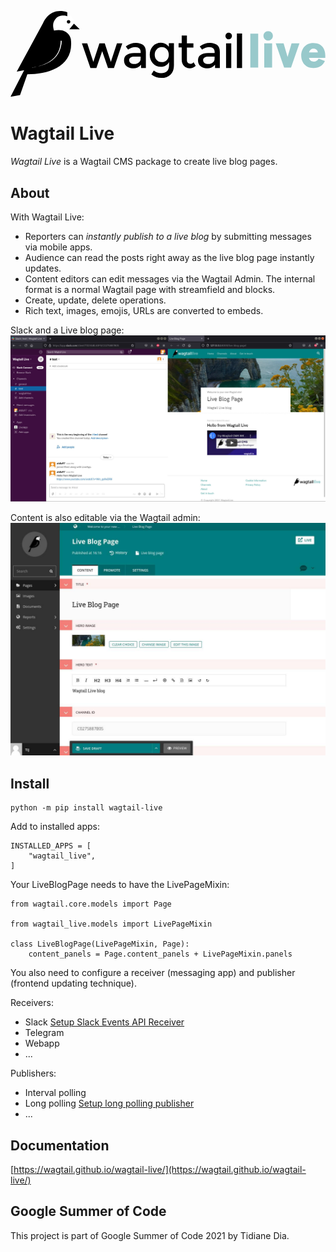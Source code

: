 <p style="text-align: center;">
<svg xmlns="http://www.w3.org/2000/svg" fill="none" viewBox="0 0 213 58">
  <g fill="#007C7F" opacity=".4">
    <path d="M162.159 38.28h5.326V15.284h-5.326V38.28zM174.243 19.994c1.818 0 3.183-1.397 3.183-3.183 0-1.787-1.365-3.183-3.183-3.183-1.819 0-3.184 1.396-3.184 3.183 0 1.786 1.365 3.183 3.184 3.183zm-2.664 18.286h5.327V21.91h-5.327v16.37zM185.026 38.28h4.677l5.684-16.37h-5.327l-2.696 9.16-2.696-9.16h-5.326l5.684 16.37zM212.858 29.77c0-3.443-1.851-8.12-8.023-8.12-5.911 0-8.25 4.58-8.25 8.445s2.339 8.445 8.25 8.445c3.963 0 6.399-1.787 7.763-4.775l-4.222-1.494c-.877 1.462-1.852 1.949-3.313 1.949-1.429 0-2.761-.715-3.248-2.501h11.043V29.77zm-10.978-1.754c.519-1.754 1.689-2.5 2.955-2.5 1.819 0 2.826 1.104 2.989 2.5h-5.944z"/>
  </g>
  <path fill="#000" d="M58.068 38.56h-4.024l-5.76-16.73h3.611l4.115 12.64 4.115-12.64h3.612l4.115 12.64 4.115-12.64h3.612l-5.623 16.73h-4.024L62 27.115l-3.932 11.443zM91.491 38.56h-3.2v-2.253c-1.372 1.655-3.201 2.482-5.533 2.482-1.737 0-3.155-.505-4.298-1.47-1.143-.966-1.692-2.298-1.692-3.953 0-1.654.595-2.895 1.83-3.677 1.188-.827 2.834-1.24 4.892-1.24h4.526v-.644c0-2.206-1.234-3.355-3.704-3.355-1.554 0-3.154.552-4.8 1.7l-1.555-2.205c2.012-1.609 4.298-2.436 6.904-2.436 1.966 0 3.567.505 4.801 1.47 1.235 1.012 1.875 2.574 1.875 4.688V38.56h-.046zm-3.52-6.251v-1.425h-3.933c-2.514 0-3.795.782-3.795 2.39 0 .827.32 1.425.96 1.884.64.414 1.51.644 2.607.644 1.097 0 2.103-.322 2.926-.965.823-.598 1.234-1.425 1.234-2.528zM110.512 21.83V36.4c0 2.94-.778 5.193-2.378 6.663-1.6 1.471-3.658 2.206-6.127 2.206-2.514 0-4.755-.78-6.767-2.343l1.646-2.666c1.646 1.24 3.247 1.838 4.938 1.838 1.646 0 2.972-.413 3.932-1.287.961-.873 1.464-2.252 1.464-4.136v-2.16a5.805 5.805 0 01-2.241 2.344c-.96.597-2.057.873-3.246.873-2.195 0-4.024-.781-5.441-2.344-1.418-1.562-2.15-3.493-2.15-5.79 0-2.299.733-4.229 2.15-5.791 1.417-1.563 3.246-2.344 5.441-2.344s3.978.919 5.349 2.757v-2.482h3.43v.092zm-12.986 7.722c0 1.378.412 2.573 1.28 3.538.824 1.011 1.967 1.471 3.43 1.471 1.417 0 2.606-.46 3.475-1.425.869-.965 1.326-2.16 1.326-3.585 0-1.424-.457-2.665-1.326-3.63-.915-1.011-2.058-1.47-3.475-1.47-1.418 0-2.56.505-3.384 1.562-.914.965-1.326 2.16-1.326 3.538zM119.29 24.634v8.502c0 .782.229 1.425.64 1.885.412.46 1.006.689 1.738.689s1.463-.368 2.149-1.103l1.417 2.482c-1.234 1.103-2.606 1.654-4.069 1.654-1.509 0-2.743-.505-3.795-1.562s-1.6-2.436-1.6-4.183v-8.364h-2.103v-2.85h2.103v-5.193h3.52v5.24h4.39v2.849h-4.39v-.046zM141.512 38.56h-3.201v-2.253c-1.372 1.655-3.201 2.482-5.533 2.482-1.737 0-3.154-.505-4.297-1.47-1.144-.966-1.692-2.298-1.692-3.953 0-1.654.594-2.895 1.829-3.677 1.189-.827 2.835-1.24 4.892-1.24h4.527v-.644c0-2.206-1.235-3.355-3.704-3.355-1.555 0-3.155.552-4.801 1.7l-1.554-2.205c2.011-1.609 4.298-2.436 6.904-2.436 1.966 0 3.566.505 4.801 1.47 1.234 1.012 1.874 2.574 1.874 4.688V38.56h-.045zm-3.521-6.251v-1.425h-3.932c-2.515 0-3.795.782-3.795 2.39 0 .827.32 1.425.96 1.884.64.414 1.509.644 2.606.644s2.103-.322 2.926-.965c.823-.598 1.235-1.425 1.235-2.528zM145.992 18.475c-.457-.46-.64-.965-.64-1.562 0-.598.229-1.15.64-1.563.458-.46.96-.643 1.555-.643.594 0 1.143.23 1.554.643.458.46.641.965.641 1.563a2.193 2.193 0 01-2.195 2.206c-.595.046-1.097-.184-1.555-.644zm3.292 20.084h-3.52V21.83h3.52v16.73zM156.6 38.56h-3.521V15.211h3.521V38.56z"/>
  <path fill="#fff" d="M38.407.873v2.62s-4.664-1.747-7.681 1.425c-2.195 2.298-2.378 4.871-1.372 8.318 9.876 0 11.43 5.561 11.43 5.561L39.78 12.41l3.109-3.815c0-4.504-3.704-7.491-4.481-7.72z"/>
  <path fill="#000" d="M39.276 8.502c.656 0 1.188-.535 1.188-1.195s-.532-1.194-1.188-1.194c-.657 0-1.19.535-1.19 1.194 0 .66.533 1.195 1.19 1.195zM46.82 12.409l-3.932-3.815-3.11 3.815h7.042z"/>
  <path fill="#000" d="M40.785 18.797s-1.51-7.629-11.385-5.56c-1.006-3.448-.823-5.976 1.371-8.32 2.972-3.17 7.636-1.424 7.636-1.424V.873C36.761.138 35.207 0 33.469 0c-6.356 0-9.876 4.78-11.385 7.997L4.206 41.04l5.03-.965L0 58l6.447-1.149 4.938-14.11c13.991 0 31.914-5.055 29.4-23.944z"/>
  <path fill="#fff" d="M13.717 38.651s.457-.092 1.28-.275c.823-.184 1.966-.46 3.338-.828a29.2 29.2 0 002.194-.69c.778-.275 1.6-.55 2.378-.918.823-.322 1.646-.736 2.47-1.195a15.9 15.9 0 002.33-1.563c.184-.138.367-.276.55-.46l.548-.459c.32-.322.686-.643 1.006-1.011.32-.322.595-.69.869-1.057l.411-.552.183-.275.183-.276c.092-.184.229-.368.32-.552.092-.183.183-.367.32-.551l.137-.276.138-.276c.091-.183.182-.367.228-.551l.412-1.103c.091-.368.228-.736.32-1.057.091-.322.137-.69.228-.965.046-.322.092-.598.138-.92.045-.275.091-.551.091-.78.046-.23.046-.46.091-.69.046-.827.046-1.287.046-1.287l.732.046s-.046.506-.092 1.333c-.045.23-.045.46-.091.69-.046.275-.046.55-.137.826-.046.276-.138.598-.183.92-.092.321-.183.643-.275 1.01-.091.368-.228.69-.365 1.104-.138.367-.275.735-.458 1.149l-.274.551-.137.276-.137.276c-.092.183-.229.367-.32.597-.137.184-.229.368-.366.552-.046.091-.137.183-.183.275l-.183.276-.411.552c-.32.367-.595.735-.96 1.057-.32.367-.686.643-1.052 1.01l-.549.46c-.183.138-.366.276-.594.414-.777.552-1.6 1.057-2.423 1.517-.823.413-1.692.827-2.515 1.149-.823.321-1.646.597-2.424.827-.777.23-1.508.46-2.24.597-1.372.322-2.56.598-3.383.736-.732.275-1.19.367-1.19.367z"/>
</svg>
</p>

# Wagtail Live

_Wagtail Live_ is a Wagtail CMS package to create live blog pages. 

## About

With Wagtail Live:
- Reporters can _instantly publish to a live blog_ by submitting messages via mobile apps.
- Audience can read the posts right away as the live blog page instantly updates. 
- Content editors can edit messages via the Wagtail Admin. The internal format is a normal Wagtail page with streamfield and blocks.
- Create, update, delete operations. 
- Rich text, images, emojis, URLs are converted to embeds.

Slack and a Live blog page:
![Wagtail Live: Slack and live blog page](docs/images/slack-and-live-blog-page.jpg)

Content is also editable via the Wagtail admin:
![Wagtail Live: Page edit view](docs/images/wagtail-admin.jpg)

## Install

    python -m pip install wagtail-live

Add to installed apps:

    INSTALLED_APPS = [
        "wagtail_live",
    ]

Your LiveBlogPage needs to have the LivePageMixin: 

    from wagtail.core.models import Page

    from wagtail_live.models import LivePageMixin

    class LiveBlogPage(LivePageMixin, Page):
        content_panels = Page.content_panels + LivePageMixin.panels

You also need to configure a receiver (messaging app) and publisher (frontend updating technique).

Receivers:

- Slack [Setup Slack Events API Receiver](docs/getting_started/setup_slack.md)
- Telegram
- Webapp
- ...

Publishers:

- Interval polling
- Long polling [Setup long polling publisher](docs/getting_started/setup_long_polling.md)
- ...

## Documentation

[https://wagtail.github.io/wagtail-live/](https://wagtail.github.io/wagtail-live/)

## Google Summer of Code

This project is part of Google Summer of Code 2021 by Tidiane Dia.
